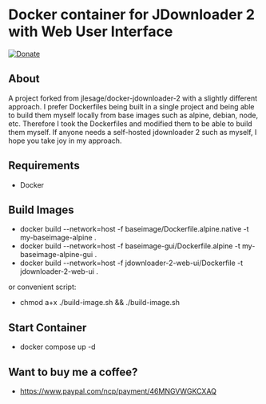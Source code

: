 # Docker container for JDownloader 2 with Web User Interface

[![Donate](https://img.shields.io/badge/Donate-PayPal-green.svg?style=for-the-badge)](https://www.paypal.com/ncp/payment/46MNGVWGKCXAQ)

## About
A project forked from jlesage/docker-jdownloader-2 with a slightly different approach. I prefer Dockerfiles being built in a single project and being able to build them myself locally from base images such as alpine, debian, node, etc. Therefore I took the Dockerfiles and modified them to be able to build them myself. If anyone needs a self-hosted jdownloader 2 such as myself, I hope you take joy in my approach.

## Requirements
- Docker

## Build Images
- docker build --network=host -f baseimage/Dockerfile.alpine.native -t my-baseimage-alpine .
- docker build --network=host -f baseimage-gui/Dockerfile.alpine -t my-baseimage-alpine-gui .
- docker build --network=host -f jdownloader-2-web-ui/Dockerfile -t jdownloader-2-web-ui .

or convenient script:

- chmod a+x ./build-image.sh && ./build-image.sh

## Start Container
- docker compose up -d

## Want to buy me a coffee?
- https://www.paypal.com/ncp/payment/46MNGVWGKCXAQ